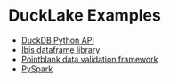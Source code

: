 # DuckLake Examples

- [DuckDB Python API](examples/duckdb_python.ipynb)
- [Ibis dataframe library](examples/ibis.ipynb)
- [Pointblank data validation framework](examples/pointblank.ipynb)
- [PySpark](examples/pyspark.ipynb)
